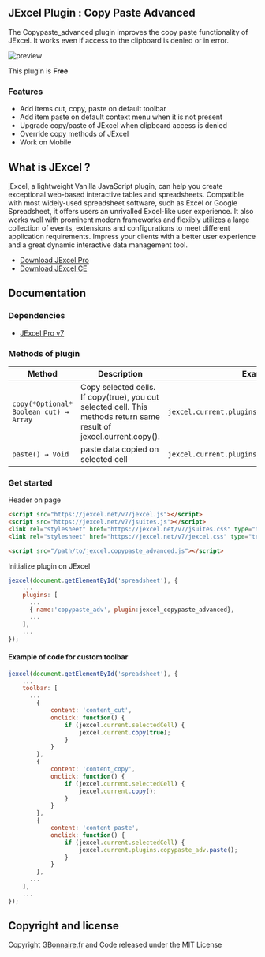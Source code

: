 ## JExcel Plugin : Copy Paste Advanced

The Copypaste_advanced plugin improves the copy paste functionality of JExcel. It works even if access to the clipboard is denied or in error.

![preview](https://user-images.githubusercontent.com/52194475/91473978-ece08980-e899-11ea-9a89-ad0f8bc89d42.png)

This plugin is **Free**

### Features

- Add items cut, copy, paste on default toolbar
- Add item paste on default context menu when it is not present
- Upgrade copy/paste of JExcel when clipboard access is denied
- Override copy methods of JExcel
- Work on Mobile


## What is JExcel ?

jExcel, a lightweight Vanilla JavaScript plugin, can help you create exceptional web-based interactive tables and spreadsheets. Compatible with most widely-used spreadsheet software, such as Excel or Google Spreadsheet, it offers users an unrivalled Excel-like user experience. It also works well with prominent modern frameworks and flexibly utilizes a large collection of events, extensions and configurations to meet different application requirements. Impress your clients with a better user experience and a great dynamic interactive data management tool.

- [Download JExcel Pro](https://www.jexcel.net) 
- [Download JExcel CE](https://bossanova.uk/jexcel/)

## Documentation

### Dependencies

- [JExcel Pro v7](https://www.jexcel.net/v7) 

### Methods of plugin

<table>
	<thead>
		<tr>
			<th>Method</th>
			<th>Description</th>
			<th>Example</th>
		</tr>
	</thead>
	<tbody>
		<tr>
			<td><code>copy(*Optional* Boolean cut) → Array</code></td>
			<td>Copy selected cells. If copy(true), you cut selected cell. This methods return same result of jexcel.current.copy().</td>
			<td><code>jexcel.current.plugins.copypaste_adv.copy();</code></td>
		</tr>
		<tr>
			<td><code>paste() → Void</code></td>
			<td>paste data copied on selected cell</td>
			<td><code>jexcel.current.plugins.copypaste_adv.paste();</code></td>
		</tr>
	</tbody>
</table>

### Get started

Header on page
```HTML
<script src="https://jexcel.net/v7/jexcel.js"></script>
<script src="https://jexcel.net/v7/jsuites.js"></script>
<link rel="stylesheet" href="https://jexcel.net/v7/jsuites.css" type="text/css" />
<link rel="stylesheet" href="https://jexcel.net/v7/jexcel.css" type="text/css" />

<script src="/path/to/jexcel.copypaste_advanced.js"></script>
```

Initialize plugin on JExcel
```JavaScript
jexcel(document.getElementById('spreadsheet'), {
	...
	plugins: [
      ...
      { name:'copypaste_adv', plugin:jexcel_copypaste_advanced},
      ...  
    ],
    ...
});
```

#### Example of code for custom toolbar

```JavaScript
jexcel(document.getElementById('spreadsheet'), {
	...
	toolbar: [
      ...
        {
	        content: 'content_cut',
	        onclick: function() {
	            if (jexcel.current.selectedCell) {
	                jexcel.current.copy(true);
	            }
	        }
	    },
	    {
	        content: 'content_copy',
	        onclick: function() {
	            if (jexcel.current.selectedCell) {
	                jexcel.current.copy();
	            }
	        }
	    },
	    {
	        content: 'content_paste',
	        onclick: function() {
	            if (jexcel.current.selectedCell) {
	                jexcel.current.plugins.copypaste_adv.paste();
	            }
	        }
	    },
      ...  
    ],
    ...
});
```

## Copyright and license

Copyright [GBonnaire.fr](https://www.gbonnaire.fr) and Code released under the MIT License
